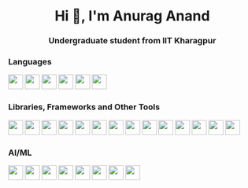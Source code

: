 <h1 align="center">Hi 👋, I'm Anurag Anand</h1>
<h3 align="center">Undergraduate student from IIT Kharagpur</h3>

<h3>Languages</h3>
<div class="category">
  <img src="https://cdn.jsdelivr.net/gh/devicons/devicon/icons/python/python-original.svg" width="30" />
  <img src="https://cdn.jsdelivr.net/gh/devicons/devicon/icons/cplusplus/cplusplus-original.svg" width="30" />
  <img src="https://cdn.jsdelivr.net/gh/devicons/devicon/icons/java/java-original.svg" width="30" />
  <img src="https://cdn.jsdelivr.net/gh/devicons/devicon/icons/javascript/javascript-original.svg" width="30" />
  <img src="https://cdn.jsdelivr.net/gh/devicons/devicon/icons/typescript/typescript-original.svg" width="30" />
  <img src="https://cdn.jsdelivr.net/gh/devicons/devicon/icons/c/c-original.svg" width="30" />
</div>

<h3>Libraries, Frameworks and Other Tools</h3>
<div class="category">
  <img src="https://cdn.jsdelivr.net/gh/devicons/devicon/icons/fastapi/fastapi-original.svg" width="30" />
  <img src="https://cdn.jsdelivr.net/gh/devicons/devicon/icons/spring/spring-original.svg" width="30" />
  <img src="https://cdn.jsdelivr.net/gh/devicons/devicon/icons/django/django-plain.svg" width="30" />
  <img src="https://cdn.jsdelivr.net/gh/devicons/devicon/icons/react/react-original.svg" width="30" />
  <img src="https://cdn.jsdelivr.net/gh/devicons/devicon/icons/nextjs/nextjs-original.svg" width="30" />
  <img src="https://cdn.jsdelivr.net/gh/devicons/devicon/icons/html5/html5-original.svg" width="30" />
  <img src="https://cdn.jsdelivr.net/gh/devicons/devicon/icons/css3/css3-original.svg" width="30" />
  <img src="https://cdn.jsdelivr.net/gh/devicons/devicon/icons/amazonwebservices/amazonwebservices-original-wordmark.svg" width="30" />
  <img src="https://cdn.jsdelivr.net/gh/devicons/devicon/icons/azure/azure-original.svg" width="30" />
  <img src="https://cdn.jsdelivr.net/gh/devicons/devicon/icons/docker/docker-original.svg" width="30" />
  <img src="https://cdn.jsdelivr.net/gh/devicons/devicon/icons/git/git-original.svg" width="30" />
  <img src="https://cdn.jsdelivr.net/gh/devicons/devicon/icons/mysql/mysql-original.svg" width="30" />
  <img src="https://cdn.jsdelivr.net/gh/devicons/devicon/icons/dynamodb/dynamodb-original.svg" width="30" />
  <img src="https://cdn.jsdelivr.net/gh/devicons/devicon/icons/postman/postman-original.svg" width="30" />
</div>

<h3>AI/ML</h3>
<div class="category">
  <img src="https://cdn.jsdelivr.net/gh/devicons/devicon/icons/numpy/numpy-original.svg" width="30" />
  <img src="https://cdn.jsdelivr.net/gh/devicons/devicon/icons/pandas/pandas-original.svg" width="30" />
  <img src="https://cdn.jsdelivr.net/gh/devicons/devicon/icons/scikitlearn/scikitlearn-original.svg" width="30" />
  <img src="https://cdn.jsdelivr.net/gh/devicons/devicon/icons/matplotlib/matplotlib-original.svg" width="30" />
  <img src="https://cdn.jsdelivr.net/gh/devicons/devicon/icons/pytorch/pytorch-original.svg" width="30" />
  <img src="https://cdn.jsdelivr.net/gh/devicons/devicon/icons/tensorflow/tensorflow-original.svg" width="30" />
  <img src="https://cdn.jsdelivr.net/gh/devicons/devicon/icons/keras/keras-original.svg" width="30" />
  <img src="https://cdn.jsdelivr.net/gh/devicons/devicon/icons/jupyter/jupyter-original.svg" width="30" />
</div>
